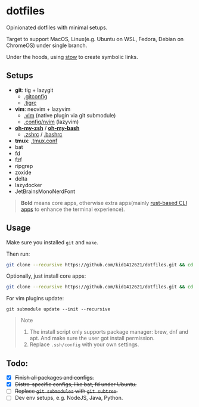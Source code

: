 # dotfiles

Opinionated dotfiles with minimal setups. 

Target to support MacOS, Linux(e.g. Ubuntu on WSL, Fedora, Debian on ChromeOS) under single branch.

Under the hoods, using [stow](https://www.gnu.org/software/stow/) to create symbolic links.

## Setups

- **git**: tig + lazygit
  - [.gitconfig](./.gitconfig)
  - [.tigrc](./.tigrc)
- **vim**: neovim + lazyvim
  - [.vim](.vim) (native plugin via git submodule)
  - [.config/nvim](.config/nvim/) (lazyvim)
- [**oh-my-zsh**](https://ohmyz.sh/) / [**oh-my-bash**](https://ohmybash.nntoan.com/)
    - [.zshrc](./.zshrc) / [.bashrc](./.bashrc)
- **tmux**: [.tmux.conf](./.tmux.conf)
- bat
- fd
- fzf
- ripgrep
- zoxide
- delta
- lazydocker
- JetBrainsMonoNerdFont

> **Bold** means core apps, otherwise extra apps(mainly [rust-based CLI apps](https://github.com/sts10/rust-command-line-utilities) to enhance the terminal experience).

## Usage

Make sure you installed `git` and `make`.

Then run:

```bash
git clone --recursive https://github.com/kid1412621/dotfiles.git && cd dotfiles && make
```

Optionally, just install core apps:

```bash
git clone --recursive https://github.com/kid1412621/dotfiles.git && cd dotfiles && make core
```

For vim plugins update:
```
git submodule update --init --recursive
```

> > [!NOTE]
> 1. The install script only supports package manager: brew, dnf and apt. And make sure the user got install permission.
> 2. Replace `.ssh/config` with your own settings.

## Todo:

- [x] ~~Finish all packages and configs.~~
- [x] ~~Distro-specific configs, like bat, fd under Ubuntu.~~
- [ ] ~~Replace `git submodules` with `git subtree`.~~
- [ ] Dev env setups, e.g. NodeJS, Java, Python.
